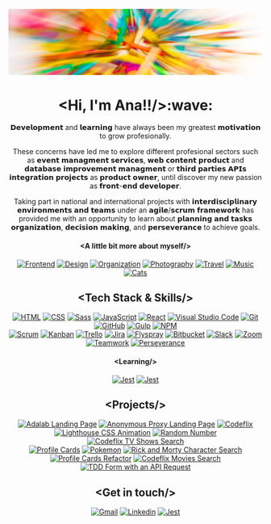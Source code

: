 ![Ana Guerra Abaroa Profile](./images/profile_banner.jpg)

<h1 align="center">&lt;Hi, I'm Ana!!/&gt;:wave:</h1>

<p align="center">
  𝗗𝗲𝘃𝗲𝗹𝗼𝗽𝗺𝗲𝗻𝘁 and 𝗹𝗲𝗮𝗿𝗻𝗶𝗻𝗴 have always been my greatest 𝗺𝗼𝘁𝗶𝘃𝗮𝘁𝗶𝗼𝗻 to grow
  profesionally.
</p>

<p align="center">
  These concerns have led me to explore different profesional sectors such as
  𝗲𝘃𝗲𝗻𝘁 𝗺𝗮𝗻𝗮𝗴𝗺𝗲𝗻𝘁 𝘀𝗲𝗿𝘃𝗶𝗰𝗲𝘀, 𝘄𝗲𝗯 𝗰𝗼𝗻𝘁𝗲𝗻𝘁 𝗽𝗿𝗼𝗱𝘂𝗰𝘁 and 𝗱𝗮𝘁𝗮𝗯𝗮𝘀𝗲 𝗶𝗺𝗽𝗿𝗼𝘃𝗲𝗺𝗲𝗻𝘁
  𝗺𝗮𝗻𝗮𝗴𝗺𝗲𝗻𝘁 or 𝘁𝗵𝗶𝗿𝗱 𝗽𝗮𝗿𝘁𝗶𝗲𝘀 𝗔𝗣𝗜𝘀 𝗶𝗻𝘁𝗲𝗴𝗿𝗮𝘁𝗶𝗼𝗻 𝗽𝗿𝗼𝗷𝗲𝗰𝘁𝘀 as 𝗽𝗿𝗼𝗱𝘂𝗰𝘁 𝗼𝘄𝗻𝗲𝗿, until
  discover my new passion as 𝗳𝗿𝗼𝗻𝘁-𝗲𝗻𝗱 𝗱𝗲𝘃𝗲𝗹𝗼𝗽𝗲𝗿.
</p>

<p align="center">
  Taking part in national and international projects with 𝗶𝗻𝘁𝗲𝗿𝗱𝗶𝘀𝗰𝗶𝗽𝗹𝗶𝗻𝗮𝗿𝘆
  𝗲𝗻𝘃𝗶𝗿𝗼𝗻𝗺𝗲𝗻𝘁𝘀 𝗮𝗻𝗱 𝘁𝗲𝗮𝗺𝘀 under an 𝗮𝗴𝗶𝗹𝗲/𝘀𝗰𝗿𝘂𝗺 𝗳𝗿𝗮𝗺𝗲𝘄𝗼𝗿𝗸 has provided me with an
  opportunity to learn about 𝗽𝗹𝗮𝗻𝗻𝗶𝗻𝗴 𝗮𝗻𝗱 𝘁𝗮𝘀𝗸𝘀 𝗼𝗿𝗴𝗮𝗻𝗶𝘇𝗮𝘁𝗶𝗼𝗻, 𝗱𝗲𝗰𝗶𝘀𝗶𝗼𝗻 𝗺𝗮𝗸𝗶𝗻𝗴,
  and 𝗽𝗲𝗿𝘀𝗲𝘃𝗲𝗿𝗮𝗻𝗰𝗲 to achieve goals.
</p>

<h4 align="center">&lt;A little bit more about myself/&gt;</h4>

<div align="center">
  <a href="https://github.com/anaguerraabaroa"
    ><img
      title="Frontend"
      alt="Frontend"
      src="https://icon-icons.com/icons2/936/PNG/32/open-laptop-computer_icon-icons.com_73474.png"
  /></a>
  <a href="https://github.com/anaguerraabaroa"
    ><img
      title="Design"
      alt="Design"
      src="https://icon-icons.com/icons2/2389/PNG/32/figma_logo_icon_145280.png"
  /></a>
  <a href="https://github.com/anaguerraabaroa"
    ><img
      title="Organization"
      alt="Organization"
      src="https://icon-icons.com/icons2/2644/PNG/32/kanban_fill_icon_159491.png"
  /></a>
  <a href="https://github.com/anaguerraabaroa"
    ><img
      title="Photography"
      alt="Photography"
      src="https://icon-icons.com/icons2/934/PNG/32/photo-camera-black-tool_icon-icons.com_72960.png"
  /></a>
  <a href="https://github.com/anaguerraabaroa"
    ><img
      title="Travel"
      alt="Travel"
      src="https://icon-icons.com/icons2/1862/PNG/32/planetearth_118372.png"
  /></a>
  <a href="https://github.com/anaguerraabaroa"
    ><img
      title="Music"
      alt="Music"
      src="https://icon-icons.com/icons2/607/PNG/32/headphone-audio-tool-in-black-version_icon-icons.com_56296.png"
  /></a>
  <a href="https://github.com/anaguerraabaroa"
    ><img
      title="Cats"
      alt="Cats"
      src="https://icon-icons.com/icons2/622/PNG/32/baidu-paw-logo_icon-icons.com_57182.png"
  /></a>
</div>

<h2 align="center">&lt;Tech Stack & Skills/&gt;</h2>

<div align="center">
  <a href="https://html.spec.whatwg.org/"
    ><img
      title="HTML"
      alt="HTML"
      src="https://img.shields.io/badge/-HTML5-E34F26?style=flat&logo=html5&logoColor=white"
  /></a>
  <a href="https://www.w3.org/Style/CSS/"
    ><img
      title="CSS"
      alt="CSS"
      src="https://img.shields.io/badge/-CSS3-1572B6?style=flat&logo=css3&logoColor=white"
  /></a>
  <a href="https://sass-lang.com/"
    ><img
      title="Sass"
      alt="Sass"
      src="https://img.shields.io/badge/-SASS-cc6699?style=flat&logo=sass&logoColor=ffffff"
  /></a>
  <a href="https://www.ecma-international.org/ecma-262/"
    ><img
      title="JavaScript"
      alt="JavaScript"
      src="https://img.shields.io/badge/-JavaScript-F7DF1E?style=flat&logo=javascript&logoColor=black"
  /></a>
  <a href="https://es.reactjs.org/"
    ><img
      title="React"
      alt="React"
      src="https://img.shields.io/badge/-React-61DAFB?style=flat&logo=react&logoColor=black"
  /></a>
  <a href="https://code.visualstudio.com/"
    ><img
      title="Visual Studio Code"
      alt="Visual Studio Code"
      src="https://img.shields.io/badge/-VSCode-007ACC?style=flat&logo=visual-studio-code&logoColor=white"
  /></a>
  <a href="https://git-scm.com/"
    ><img
      title="Git"
      alt="Git"
      src="https://img.shields.io/badge/-Git-F05032?style=flat&logo=git&logoColor=white"
  /></a>
  <a href="https://github.com/"
    ><img
      title="GitHub"
      alt="GitHub"
      src="https://img.shields.io/badge/-GitHub-181717?style=flat&logo=github&logoColor=white"
  /></a>
  <a href="https://gulpjs.com/"
    ><img
      title="Gulp"
      alt="Gulp"
      src="https://img.shields.io/badge/-Gulp-CF4647?style=flat&logo=gulp&logoColor=white"
  /></a>
  <a href="https://www.npmjs.com/"
    ><img
      title="NPM"
      alt="NPM"
      src="https://img.shields.io/badge/-npm-CB3837?style=flat&logo=npm&logoColor=white"
  /></a>
</div>

<div align="center">
  <a href="https://agilemanifesto.org/iso/es/manifesto.html"
    ><img
      title="Scrum"
      alt="Scrum"
      src="https://img.shields.io/badge/-Scrum-0052CC?style=flat&logo=jira-software&logoColor=white"
  /></a>
  <a href="https://kanbantool.com/kanban-library/introduction/"
    ><img
      title="Kanban"
      alt="Kanban"
      src="https://img.shields.io/badge/-Kanban-0079BF?style=flat&logo=trello&logoColor=white"
  /></a>
  <a href="https://trello.com/es/"
    ><img
      title="Trello"
      alt="Trello"
      src="https://img.shields.io/badge/-Trello-0079BF?style=flat&logo=trello&logoColor=white"
  /></a>
  <a href="https://www.atlassian.com/es/software/jira"
    ><img
      title="Jira"
      alt="Jira"
      src="https://img.shields.io/badge/-Jira-0052CC?style=flat&logo=jira&logoColor=white"
  /></a>
  <a href="https://www.flyspray.org/"
    ><img
      title="Flyspray"
      alt="Flyspray"
      src="https://img.shields.io/badge/-Flyspray-0052CC?style=flat&logo=jira&logoColor=white"
  /></a>
  <a href="https://bitbucket.org/"
    ><img
      title="Bitbucket"
      alt="Bitbucket"
      src="https://img.shields.io/badge/-Bitbucket-0052CC?style=flat&logo=bitbucket&logoColor=white"
  /></a>
  <a href="https://slack.com/intl/es-es/"
    ><img
      title="Slack"
      alt="Slack"
      src="https://img.shields.io/badge/-Slack-4A154B?style=flat&logo=slack&logoColor=white"
  /></a>
  <a href="https://zoom.us/"
    ><img
      title="Zoom"
      alt="Zoom"
      src="https://img.shields.io/badge/-Zoom-2D8CFF?style=flat&logo=zoom&logoColor=white"
  /></a>
  <a href="https://github.com/anaguerraabaroa/"
    ><img
      title="Teamwork"
      alt="Teamwork"
      src="https://img.shields.io/badge/-Teamwork-6264A7?style=flat&logo=microsoft-teams&logoColor=white"
  /></a>
  <a href="https://github.com/anaguerraabaroa/"
    ><img
      title="Perseverance"
      alt="Perseverance"
      src="https://img.shields.io/badge/-Perseverance-4285F4?style=flat&logo=google-drive&logoColor=white"
  /></a>
</div>

<h4 align="center">&lt;Learning/&gt;</h4>

<div align="center">
  <a href="https://jestjs.io/"
    ><img
      title="Jest"
      alt="Jest"
      src="https://img.shields.io/badge/-Jest-C21325?style=flat&logo=jest&logoColor=white"
  /></a>
  <a href="https://testing-library.com/"
    ><img
      title="Jest"
      alt="Jest"
      src="https://img.shields.io/badge/-Testing Library-E33332?style=flat&logo=testing-library&logoColor=white"
  /></a>
</div>

<h2 align="center">&lt;Projects/&gt;</h2>

<div align="center">
  <a href="https://github.com/anaguerraabaroa/adalab-landing-page"
    ><img
      title="Adalab Landing Page"
      alt="Adalab Landing Page"
      src="https://img.shields.io/badge/-Adalab_Landing_Page-ff5c5c?logoWidth=40"
  /></a>
  <a href="https://github.com/anaguerraabaroa/anonymous-proxy-landing-page"
    ><img
      title="Anonymous Proxy Landing Page"
      alt="Anonymous Proxy Landing Page"
      src="https://img.shields.io/badge/-Anonymous_Proxy_Landing_Page-ff8b54?logoWidth=40"
  /></a>
  <a href="https://github.com/anaguerraabaroa/codeflix"
    ><img
      title="Codeflix"
      alt="Codeflix"
      src="https://img.shields.io/badge/-Codeflix-fff952?logoWidth=40"
  /></a>
  <a href="https://github.com/anaguerraabaroa/lighthouse"
    ><img
      title="Lighthouse CSS Animation"
      alt="Lighthouse CSS Animation"
      src="https://img.shields.io/badge/-Lighthouse-99e265?logoWidth=40"
  /></a>
  <a href="https://github.com/anaguerraabaroa/random-number"
    ><img
      title="Random Number"
      alt="Random Number"
      src="https://img.shields.io/badge/-Random_Number-44d9e6?logoWidth=40"
  /></a>
  <a href="https://github.com/anaguerraabaroa/javascript-codeflix-shows-search"
    ><img
      title="Codeflix TV Shows Search"
      alt="Codeflix TV Shows Search"
      src="https://img.shields.io/badge/-Codeflix_TV_Shows_Search-ff5c5c?logoWidth=40"
  /></a>
</div>
<div align="center">
  <a href="https://github.com/anaguerraabaroa/profile-cards">
    <img
      title="Profile Cards"
      alt="Profile Cards"
      src="https://img.shields.io/badge/-Profile_Cards-ff8b54?logoWidth=40"
  /></a>
  <a href="https://github.com/anaguerraabaroa/pokemon"
    ><img
      title="Pokemon"
      alt="Pokemon"
      src="https://img.shields.io/badge/-Pokemon-fff952?logoWidth=40"
  /></a>
  <a href="https://github.com/anaguerraabaroa/rick-and-morty-character-search"
    ><img
      title="Rick and Morty Character Search"
      alt="Rick and Morty Character Search"
      src="https://img.shields.io/badge/-Rick_and_Morty_Character_Search-99e265?logoWidth=40"
  /></a>
  <a href="https://github.com/anaguerraabaroa/profile-cards-refactor"
    ><img
      title="Profile Cards Refactor"
      alt="Profile Cards Refactor"
      src="https://img.shields.io/badge/-Profile_Cards_Refactor-44d9e6?logoWidth=40"
  /></a>
  <a href="https://github.com/anaguerraabaroa/react-codeflix-movies-search"
    ><img
      title="Codeflix Movies Search"
      alt="Codeflix Movies Search"
      src="https://img.shields.io/badge/-Codeflix_Movies_Search-ff5c5c?logoWidth=40"
  /></a>
  <a href="https://github.com/anaguerraabaroa/react-tdd-form"
    ><img
      title="TDD Form with an API Request"
      alt="TDD Form with an API Request"
      src="https://img.shields.io/badge/-TDD_Form_with_an_API_Request-ff8b54?logoWidth=40"
  /></a>
</div>

<h2 align="center">&lt;Get in touch/&gt;</h2>

<div align="center">
  <a href="mailto:ana.guerra.abaroa@gmail.com"
    ><img
      title="Gmail"
      alt="Gmail"
      src="https://img.shields.io/badge/-Gmail-EA4335?style=flat&logo=gmail&logoColor=white"
  /></a>
  <a href="https://www.linkedin.com/in/anaguerraabaroa/"
    ><img
      title="Linkedin"
      alt="Linkedin"
      src="https://img.shields.io/badge/-Linkedin-0077B5?style=flat&logo=linkedin&logoColor=white"
  /></a>
  <a href="https://twitter.com/anaguerraabaroa/"
    ><img
      title="Jest"
      alt="Jest"
      src="https://img.shields.io/badge/-Twitter-1DA1F2?style=flat&logo=twitter&logoColor=white"
  /></a>
</div>
